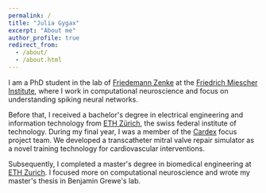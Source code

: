 ```yaml
---
permalink: /
title: "Julia Gygax"
excerpt: "About me"
author_profile: true
redirect_from: 
  - /about/
  - /about.html
---
```


I am a PhD student in the lab of [Friedemann Zenke](https://zenkelab.org) at the [Friedrich Miescher Institute](https://fmi.ch), where I work in computational neuroscience and focus on understanding spiking neural networks.  

Before that, I received a bachelor's degree in electrical engineering and information technology from [ETH Zürich](https://ee.ethz.ch/de/), the swiss federal institute of technology. During my final year, I was a member of the [Cardex](https://cardex.ethz.ch/) focus project team. We developed a transcatheter mitral valve repair simulator as a novel training technology for cardiovascular interventions.

Subsequently, I completed a master's degree in biomedical engineering at [ETH Zurich](https://ee.ethz.ch/de/). I focused more on computational neuroscience and wrote my master's thesis in Benjamin Grewe's lab.
